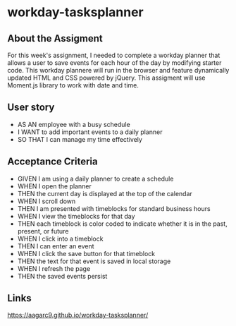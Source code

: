 # workday-tasksplanner

## About the Assigment
For this week's assignment, I needed to complete a workday planner that allows a user to save events for each hour of the day by modifying starter code. This workday plannere will run in the browser and feature dynamically updated HTML and CSS powered by jQuery. This assigment will use Moment.js library to work with date and time. 

## User story
* AS AN employee with a busy schedule
* I WANT to add important events to a daily planner
* SO THAT I can manage my time effectively

## Acceptance Criteria
* GIVEN I am using a daily planner to create a schedule
* WHEN I open the planner
* THEN the current day is displayed at the top of the calendar
* WHEN I scroll down
* THEN I am presented with timeblocks for standard business hours
* WHEN I view the timeblocks for that day
* THEN each timeblock is color coded to indicate whether it is in the past, present, or future
* WHEN I click into a timeblock
* THEN I can enter an event
* WHEN I click the save button for that timeblock
* THEN the text for that event is saved in local storage
* WHEN I refresh the page
* THEN the saved events persist

## Links
https://aagarc9.github.io/workday-tasksplanner/
